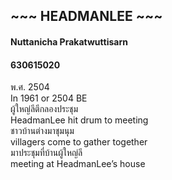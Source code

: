 ## ~~~ HEADMANLEE ~~~
#### Nuttanicha Prakatwuttisarn
#### 630615020
พ.ศ. 2504  
In 1961 or 2504 BE   
ผู้ใหญ่ลีตีกลองประชุม  
HeadmanLee hit drum to meeting  
ชาวบ้านต่างมาชุมนุม  
villagers come to gather together  
มาประชุมที่บ้านผู้ใหญ่ลี  
meeting at HeadmanLee’s house
